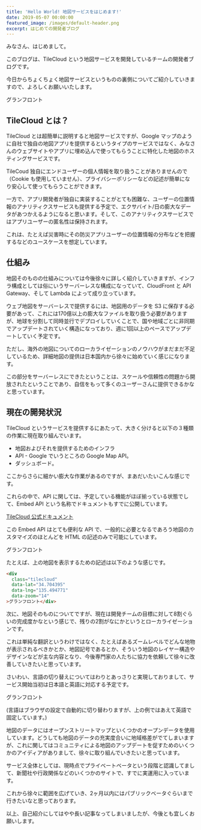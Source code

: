 ```yaml
---
title: 'Hello World! 地図サービスをはじめます!'
date: 2019-05-07 00:00:00
featured_image: /images/default-header.png
excerpt: はじめての開発者ブログ
---
```


みなさん、はじめまして。

このブログは、TileCloud という地図サービスを開発しているチームの開発者ブログです。

今日からちょくちょく地図サービスというものの裏側についてご紹介していきますので、よろしくお願いいたします。

<div
  class="tilecloud"
  data-lat="35.65810422222222"
  data-lng="139.74135747222223"
  data-zoom="16"
  data-style="tilecloud-basic-3d"
  data-marker="off"
>グランフロント</div>


## TileCloud とは？

TileCloud とは超簡単に説明すると地図サービスですが、Google マップのように自社で独自の地図アプリを提供するというタイプのサービスではなく、みなさんのウェブサイトやアプリに埋め込んで使ってもらうことに特化した地図のホスティングサービスです。

TileCoud 独自にエンドユーザーの個人情報を取り扱うことがありませんので（Cookie も使用していません）、プライバシーポリシーなどの記述が簡単になり安心して使ってもらうことができます。

一方で、アプリ開発者が独自に実装することがとても困難な、ユーザーの位置情報のアナリティクスサービスも提供する予定で、エクサバイト/日の膨大なデータがあつかえるようになると思います。そして、このアナリティクスサービスではアプリユーザーの匿名性は保持されます。

これは、たとえば災害時にその防災アプリユーザーの位置情報の分布などを把握するなどのユースケースを想定しています。

## 仕組み

地図そのものの仕組みについては今後徐々に詳しく紹介していきますが、インフラ構成としては俗にいうサーバーレスな構成になっていて、CloudFront と API Gateway、そして Lambda によって成り立っています。

ウェブ地図をサーバーレスで提供するには、地図用のデータを S3 に保存する必要があって、これには170億以上の膨大なファイルを取り扱う必要がありますが、地球を分割して同時並行でデプロイしていくことで、国や地域ごとに非同期でアップデートされていく構造になっており、週に1回以上のペースでアップデートしていく予定です。

ただし、海外の地図についてのローカライゼーションのノウハウがまだまだ不足しているため、詳細地図の提供は日本国内から徐々に始めていく感じになります。

この部分をサーバーレスにできたということは、スケールや信頼性の問題から開放されたということであり、自信をもって多くのユーザーさんに提供できるかなと思っています。

## 現在の開発状況

TileCloud というサービスを提供するにあたって、大きく分けると以下の３種類の作業に現在取り組んでいます。

* 地図およびそれを提供するためのインフラ
* API - Google でいうところの Google Map API。
* ダッシュボード。

ここからさらに細かい膨大な作業があるのですが、まあだいたいこんな感じです。

これらの中で、API に関しては、予定している機能がほぼ揃っている状態でして、Embed API という名称でドキュメントもすでに公開しています。

[TileCloud 公式ドキュメント](https://docs.tilecloud.io/)

この Embed API はとても便利な API で、一般的に必要となるであろう地図のカスタマイズのほとんどを HTML の記述のみで可能にしています。

<div
  class="tilecloud"
  data-lat="34.704395"
  data-lng="135.494771"
  data-zoom="14"
  data-fullscreen-control="on"
>グランフロント</div>

たとえば、上の地図を表示するための記述は以下のような感じです。

```html
<div
  class="tilecloud"
  data-lat="34.704395"
  data-lng="135.494771"
  data-zoom="14"
>グランフロント</div>
```

次に、地図そのものについてですが、現在は開発チームの目標に対して8割ぐらいの完成度かなという感じで、残りの2割がなにかというとローカライゼーションです。

これは単純な翻訳というわけではなく、たとえばあるズームレベルでどんな地物が表示されるべきかとか、地図記号であるとか、そういう地図のレイヤー構造やデザインなどが主な内容となり、今後専門家の人たちに協力を依頼して徐々に改善していきたいと思っています。

さいわい、言語の切り替えについてはわりとあっさりと実現しておりまして、サービス開始当初は日本語と英語に対応する予定です。

<div
  class="tilecloud"
  data-lat="34.704395"
  data-lng="135.494771"
  data-zoom="14"
  data-lang="en"
>グランフロント</div>

(言語はブラウザの設定で自動的に切り替わりますが、上の例ではあえて英語で固定しています。)

地図のデータにはオープンストリートマップといくつかのオープンデータを使用しています。どうしても地図のデータの充実度合いに地域格差がでてしまいますが、これに関してはコミュニティによる地図のアップデートを促すためのいくつかのアイディアがありまして、徐々に取り組んでいきたいと思っています。

サービス全体としては、現時点でプライベートベータという段階と認識してまして、新聞社や行政関係などのいくつかのサイトで、すでに実運用に入っています。

これから徐々に範囲を広げていき、2ヶ月以内にはパブリックベータぐらいまで行きたいなと思っております。

以上、自己紹介にしてはやや長い記事なってしまいましたが、今後とも宜しくお願いします。
